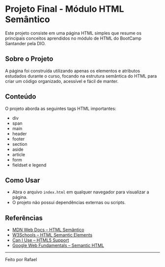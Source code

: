 # Projeto Final - Módulo HTML Semântico

Este projeto consiste em uma página HTML simples que resume os principais conceitos aprendidos no módulo de HTML do BootCamp Santander pela DIO.

## Sobre o Projeto

A página foi construída utilizando apenas os elementos e atributos estudados durante o curso, focando na estrutura semântica do HTML para criar um código organizado, acessível e fácil de manter.

## Conteúdo

O projeto aborda as seguintes tags HTML importantes:

- div
- span
- main
- header
- footer
- section
- aside
- article
- form
- fieldset e legend

## Como Usar

- Abra o arquivo `index.html` em qualquer navegador para visualizar a página.
- O projeto não possui dependências externas ou scripts.

## Referências

- [MDN Web Docs – HTML Semântico](https://developer.mozilla.org/pt-BR/docs/Web/HTML/Element#elementos_sem%C3%A2nticos)
- [W3Schools – HTML Semantic Elements](https://www.w3schools.com/html/html5_semantic_elements.asp)
- [Can I Use – HTML5 Support](https://caniuse.com/#search=html5)
- [Google Web Fundamentals – Semantic HTML](https://web.dev/semantic-html/)

---

Feito por Rafael
